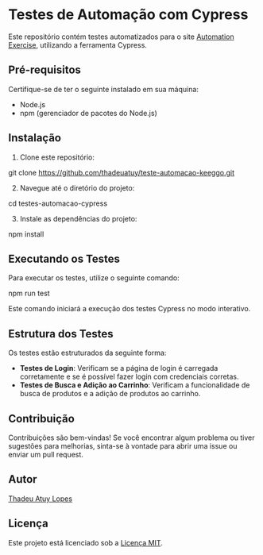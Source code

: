 # Testes de Automação com Cypress

Este repositório contém testes automatizados para o site [Automation Exercise](https://www.automationexercise.com/), utilizando a ferramenta Cypress.

## Pré-requisitos

Certifique-se de ter o seguinte instalado em sua máquina:

- Node.js
- npm (gerenciador de pacotes do Node.js)

## Instalação

1. Clone este repositório:

git clone https://github.com/thadeuatuy/teste-automacao-keeggo.git


2. Navegue até o diretório do projeto:

cd testes-automacao-cypress


3. Instale as dependências do projeto:

npm install


## Executando os Testes

Para executar os testes, utilize o seguinte comando:

npm run test


Este comando iniciará a execução dos testes Cypress no modo interativo.

## Estrutura dos Testes

Os testes estão estruturados da seguinte forma:

- **Testes de Login**: Verificam se a página de login é carregada corretamente e se é possível fazer login com credenciais corretas.
- **Testes de Busca e Adição ao Carrinho**: Verificam a funcionalidade de busca de produtos e a adição de produtos ao carrinho.

## Contribuição

Contribuições são bem-vindas! Se você encontrar algum problema ou tiver sugestões para melhorias, sinta-se à vontade para abrir uma issue ou enviar um pull request.

## Autor

[Thadeu Atuy Lopes](https://github.com/thadeuatuy)

## Licença

Este projeto está licenciado sob a [Licença MIT](LICENSE).
